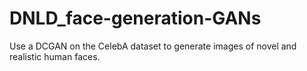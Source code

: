 # DNLD_face-generation-GANs
Use a DCGAN on the CelebA dataset to generate images of novel and realistic human faces.
